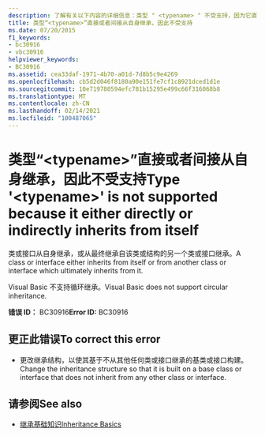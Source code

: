 ```yaml
---
description: 了解有关以下内容的详细信息：类型 " <typename> " 不受支持，因为它直接或间接从自身继承
title: 类型“<typename>”直接或者间接从自身继承，因此不受支持
ms.date: 07/20/2015
f1_keywords:
- bc30916
- vbc30916
helpviewer_keywords:
- BC30916
ms.assetid: cea33daf-1971-4b70-a01d-7d8b5c9e4269
ms.openlocfilehash: cb5d2d046f8180a90e151fe7cf1c8921dced1d1e
ms.sourcegitcommit: 10e719780594efc781b15295e499c66f316068b8
ms.translationtype: MT
ms.contentlocale: zh-CN
ms.lasthandoff: 02/14/2021
ms.locfileid: "100487065"
---
```

# <a name="type-typename-is-not-supported-because-it-either-directly-or-indirectly-inherits-from-itself"></a><span data-ttu-id="0b0a3-103">类型“\<typename>”直接或者间接从自身继承，因此不受支持</span><span class="sxs-lookup"><span data-stu-id="0b0a3-103">Type '\<typename>' is not supported because it either directly or indirectly inherits from itself</span></span>

<span data-ttu-id="0b0a3-104">类或接口从自身继承，或从最终继承自该类或结构的另一个类或接口继承。</span><span class="sxs-lookup"><span data-stu-id="0b0a3-104">A class or interface either inherits from itself or from another class or interface which ultimately inherits from it.</span></span>  
  
 <span data-ttu-id="0b0a3-105">Visual Basic 不支持循环继承。</span><span class="sxs-lookup"><span data-stu-id="0b0a3-105">Visual Basic does not support circular inheritance.</span></span>  
  
 <span data-ttu-id="0b0a3-106">**错误 ID：** BC30916</span><span class="sxs-lookup"><span data-stu-id="0b0a3-106">**Error ID:** BC30916</span></span>  
  
## <a name="to-correct-this-error"></a><span data-ttu-id="0b0a3-107">更正此错误</span><span class="sxs-lookup"><span data-stu-id="0b0a3-107">To correct this error</span></span>  
  
- <span data-ttu-id="0b0a3-108">更改继承结构，以使其基于不从其他任何类或接口继承的基类或接口构建。</span><span class="sxs-lookup"><span data-stu-id="0b0a3-108">Change the inheritance structure so that it is built on a base class or interface that does not inherit from any other class or interface.</span></span>  
  
## <a name="see-also"></a><span data-ttu-id="0b0a3-109">请参阅</span><span class="sxs-lookup"><span data-stu-id="0b0a3-109">See also</span></span>

- [<span data-ttu-id="0b0a3-110">继承基础知识</span><span class="sxs-lookup"><span data-stu-id="0b0a3-110">Inheritance Basics</span></span>](../programming-guide/language-features/objects-and-classes/inheritance-basics.md)
